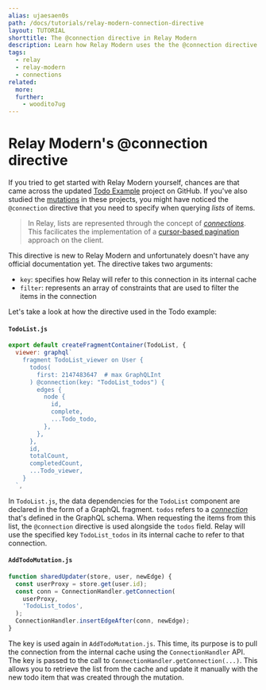```yaml
---
alias: ujaesaen0s
path: /docs/tutorials/relay-modern-connection-directive
layout: TUTORIAL
shorttitle: The @connection directive in Relay Modern 
description: Learn how Relay Modern uses the the @connection directive to refer to a list of items in the internal cache.
tags:
  - relay
  - relay-modern
  - connections
related:
  more: 
  further:
    - woodito7ug
---
```



# Relay Modern's @connection directive

If you tried to get started with Relay Modern yourself, chances are that came across the updated [Todo Example](https://github.com/relayjs/relay-examples/tree/master/todo-modern) project on GitHub. If you've also studied the [mutations](https://github.com/relayjs/relay-examples/tree/master/todo-modern) in these projects, you might have noticed the `@connection` directive that you need to specify when querying *lists* of items.

> In Relay, lists are represented through the concept of [_connections_](https://facebook.github.io/relay/docs/graphql-connections.html). This facilicates the implementation of a [cursor-based pagination](https://facebook.github.io/relay/graphql/connections.htm) approach on the client.

This directive is new to Relay Modern and unfortunately doesn't have any official documentation yet. The directive takes two arguments:

- `key`: specifies how Relay will refer to this connection in its internal cache
- `filter`: represents an array of constraints that are used to filter the items in the connection

Let's take a look at how the directive used in the Todo example:

#### `TodoList.js`

```js
export default createFragmentContainer(TodoList, {
  viewer: graphql`
    fragment TodoList_viewer on User {
      todos(
        first: 2147483647  # max GraphQLInt
      ) @connection(key: "TodoList_todos") {
        edges {
          node {
            id,
            complete,
            ...Todo_todo,
          },
        },
      },
      id,
      totalCount,
      completedCount,
      ...Todo_viewer,
    }
  `,
```

In `TodoList.js`, the data dependencies for the `TodoList` component are declared in the form of a GraphQL fragment. `todos` refers to a [_connection_](https://github.com/relayjs/relay-examples/blob/master/todo-modern/data/schema.graphql#L135) that's defined in the GraphQL schema. When requesting the items from this list, the `@connection` directive is used alongside the `todos` field. Relay will use the specified key `TodoList_todos` in its internal cache to refer to that connection.

#### `AddTodoMutation.js`

```js
function sharedUpdater(store, user, newEdge) {
  const userProxy = store.get(user.id);
  const conn = ConnectionHandler.getConnection(
    userProxy,
    'TodoList_todos',
  );
  ConnectionHandler.insertEdgeAfter(conn, newEdge);
}
``` 

The key is used again in `AddTodoMutation.js`. This time, its purpose is to pull the connection from the internal cache using the `ConnectionHandler` API. The key is passed to the call to `ConnectionHandler.getConnection(...)`. This allows you to retrieve the list from the cache and update it manually with the new todo item that was created through the mutation.